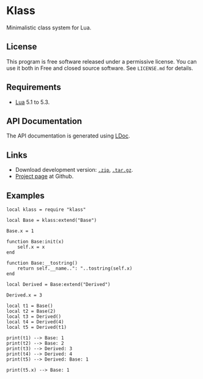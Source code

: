 
# Klass

Minimalistic class system for Lua.

## License

This program is free software released under a permissive license. You can
use it both in Free and closed source software. See `LICENSE.md` for details.

## Requirements

* [Lua][Lua] 5.1 to 5.3.

## API Documentation

The API documentation is generated using [LDoc][LDoc].

## Links

* Download development version: [`.zip`][devzip], [`.tar.gz`][devtgz].
* [Project page][repo] at Github.

## Examples

    local klass = require "klass"

    local Base = klass:extend("Base")

    Base.x = 1

    function Base:init(x)
        self.x = x
    end

    function Base:__tostring()
        return self.__name..": "..tostring(self.x)
    end

    local Derived = Base:extend("Derived")

    Derived.x = 3

    local t1 = Base()
    local t2 = Base(2)
    local t3 = Derived()
    local t4 = Derived(4)
    local t5 = Derived(t1)

    print(t1) --> Base: 1
    print(t2) --> Base: 2
    print(t3) --> Derived: 3
    print(t4) --> Derived: 4
    print(t5) --> Derived: Base: 1

    print(t5.x) --> Base: 1

[Lua]: https://lua.org
[LDoc]: https://github.com/stevedonovan/LDoc
[devzip]: https://github.com/kaeza/klass/archive/master.zip
[devtgz]: https://github.com/kaeza/klass/archive/master.tar.gz
[repo]: https://github.com/kaeza/klass
